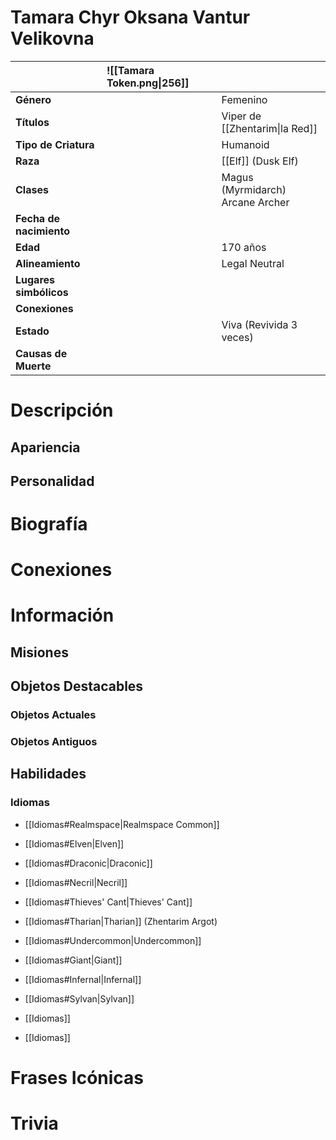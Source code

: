# Tamara Chyr Oksana Vantur Velikovna

|                         | ![[Tamara Token.png\|256]] |                                     |
| :---------------------- | :------------------------- | :---------------------------------- |
| **Género**              |                            | Femenino                            |
| **Títulos**             |                            | Viper de [[Zhentarim\|la Red]]      |
| **Tipo de Criatura**    |                            | Humanoid                            |
| **Raza**                |                            | [[Elf]] (Dusk Elf)                  |
| **Clases**              |                            | Magus (Myrmidarch)<br>Arcane Archer |
| **Fecha de nacimiento** |                            |                                     |
| **Edad**                |                            | 170 años                            |
| **Alineamiento**        |                            | Legal Neutral                       |
| **Lugares simbólicos**  |                            |                                     |
| **Conexiones**          |                            |                                     |
| **Estado**              |                            | Viva (Revivida 3 veces)             |
| **Causas de Muerte**    |                            |                                     |

# Descripción

## Apariencia

## Personalidad

# Biografía

# Conexiones

# Información

## Misiones

## Objetos Destacables

### Objetos Actuales

### Objetos Antiguos

## Habilidades

### Idiomas

- [[Idiomas#Realmspace|Realmspace Common]]
- [[Idiomas#Elven|Elven]]

- [[Idiomas#Draconic|Draconic]]
- [[Idiomas#Necril|Necril]]
- [[Idiomas#Thieves' Cant|Thieves' Cant]]
- [[Idiomas#Tharian|Tharian]] (Zhentarim Argot)
- [[Idiomas#Undercommon|Undercommon]]

- [[Idiomas#Giant|Giant]]
- [[Idiomas#Infernal|Infernal]]
- [[Idiomas#Sylvan|Sylvan]]
- [[Idiomas]]
- [[Idiomas]]

# Frases Icónicas

# Trivia
